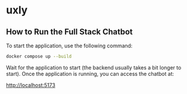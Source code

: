 # uxly

## How to Run the Full Stack Chatbot

To start the application, use the following command:

```sh
docker compose up --build
```

Wait for the application to start (the backend usually takes a bit longer to start). Once the application is running, you can access the chatbot at:

[http://localhost:5173](http://localhost:5173)